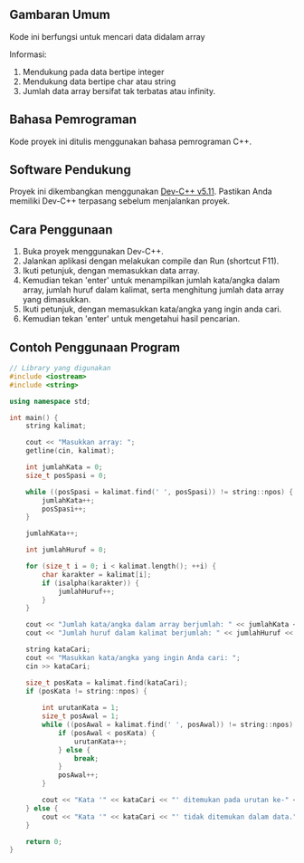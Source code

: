 ## Gambaran Umum

Kode ini berfungsi untuk mencari data didalam array

Informasi:

1. Mendukung pada data bertipe integer
2. Mendukung data bertipe char atau string
3. Jumlah data array bersifat tak terbatas atau infinity.

## Bahasa Pemrograman

Kode proyek ini ditulis menggunakan bahasa pemrograman C++.

## Software Pendukung

Proyek ini dikembangkan menggunakan [Dev-C++ v5.11](https://sourceforge.net/projects/orwelldevcpp/). Pastikan Anda memiliki Dev-C++ terpasang sebelum menjalankan proyek.

## Cara Penggunaan

1. Buka proyek menggunakan Dev-C++.
2. Jalankan aplikasi dengan melakukan compile dan Run (shortcut F11).
4. Ikuti petunjuk, dengan memasukkan data array.
5. Kemudian tekan 'enter' untuk menampilkan jumlah kata/angka dalam array, jumlah huruf dalam kalimat, serta menghitung jumlah data array yang dimasukkan.
6. Ikuti petunjuk, dengan memasukkan kata/angka yang ingin anda cari.
7. Kemudian tekan 'enter' untuk mengetahui hasil pencarian.

## Contoh Penggunaan Program

```cpp
// Library yang digunakan
#include <iostream>
#include <string>

using namespace std;

int main() {
    string kalimat;

    cout << "Masukkan array: ";
    getline(cin, kalimat);

    int jumlahKata = 0;
    size_t posSpasi = 0;

    while ((posSpasi = kalimat.find(' ', posSpasi)) != string::npos) {
        jumlahKata++;
        posSpasi++;
    }

    jumlahKata++;

    int jumlahHuruf = 0;

    for (size_t i = 0; i < kalimat.length(); ++i) {
        char karakter = kalimat[i];
        if (isalpha(karakter)) {
            jumlahHuruf++;
        }
    }

    cout << "Jumlah kata/angka dalam array berjumlah: " << jumlahKata << endl;
    cout << "Jumlah huruf dalam kalimat berjumlah: " << jumlahHuruf << endl;

    string kataCari;
    cout << "Masukkan kata/angka yang ingin Anda cari: ";
    cin >> kataCari;

    size_t posKata = kalimat.find(kataCari);
    if (posKata != string::npos) {
        
        int urutanKata = 1;
        size_t posAwal = 1;
        while ((posAwal = kalimat.find(' ', posAwal)) != string::npos) {
            if (posAwal < posKata) {
                urutanKata++;
            } else {
                break;
            }
            posAwal++;
        }

        cout << "Kata '" << kataCari << "' ditemukan pada urutan ke-" << urutanKata << " dalam data." << endl;
    } else {
        cout << "Kata '" << kataCari << "' tidak ditemukan dalam data." << endl;
    }

    return 0;
}
